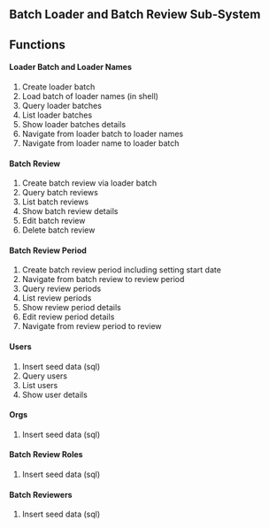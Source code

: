 ## Batch Loader and Batch Review Sub-System

## Functions

#### Loader Batch and Loader Names
1.  Create loader batch
1.  Load batch of loader names (in shell)
1.  Query loader batches
1.  List loader batches
1.  Show loader batches details
1.  Navigate from loader batch to loader names
1.  Navigate from loader name to loader batch

#### Batch Review
1.  Create batch review via loader batch
1.  Query batch reviews
1.  List batch reviews
1.  Show batch review details
1.  Edit batch review
1.  Delete batch review

#### Batch Review Period
1.  Create batch review period including setting start date
1.  Navigate from batch review to review period
1.  Query review periods
1.  List review periods
1.  Show review period details
1.  Edit review period details
1.  Navigate from review period to review

#### Users
1. Insert seed data (sql)
1. Query users
1. List users
1. Show user details

#### Orgs
1. Insert seed data (sql)

#### Batch Review Roles
1. Insert seed data (sql)

#### Batch Reviewers
1. Insert seed data (sql)
